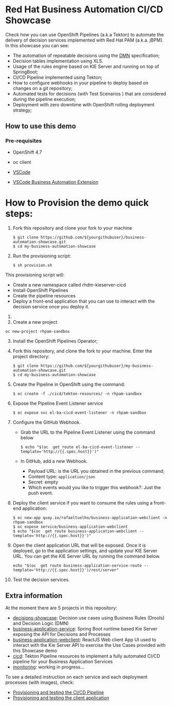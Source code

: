 # Red Hat Business Automation CI/CD Showcase

Check how you can use OpenShift Pipelines (a.k.a Tekton) to automate the delivery of decision services implemented with Red Hat PAM (a.k.a. jBPM). In this showcase you can see:

* The automation of repeatable decisions using the [DMN](https://www.drools.org/learn/dmn.html) specification;
* Decision tables implementation using XLS.
* Usage of the rules engine based on KIE Server and running on top of SpringBoot;
* CI/CD Pipeline implemented using Tekton;
* How to configure webhooks in your pipeline to deploy based on changes on a git repository;
* Automated tests for decisions (with Test Scenarios ) that are considered during the pipeline execution;
* Deployment with zero downtime with OpenShift rolling deployment strategy;

## How to use this demo

### Pre-requisites

* OpenShift 4.7 

* oc client

* [VSCode](https://code.visualstudio.com/)

* [VSCode Business Automation Extension](https://marketplace.visualstudio.com/items?itemName=redhat.vscode-extension-red-hat-business-automation-bundle)

  

# How to Provision the demo quick steps:

1. Fork this repository and clone your fork to your machine

   ```
   $ git clone https://github.com/${yourgithubuser}/business-automation-showcase.git
   $ cd my-business-automation-showcase
   ```

3. Run the provisioning script: 

   ```
   $ sh provision.sh
   ```

This provisioning script will:

- Create a new namespace called rhdm-kieserver-cicd
- Install OpenShift Pipelines
- Create the pipeline resources
- Deploy a front-end application that you can use to interact with the decision service once you deploy it.



1. 
2. Create a new project

`oc new-project rhpam-sandbox`

3. Install the OpenShift Pipelines Operator;

4. Fork this repository, and clone the fork to your machine. Enter the project directory:

   ```
   $ git clone https://github.com/${yourgithubuser}/my-business-automation-showcase.git
   $ cd my-business-automation-showcase
   ```

5. Create the Pipeline in OpenShift using the command:

   `$ oc create -f ./cicd/tekton-resources/ -n rhpam-sandbox`

6. Expose the Pipeline Event Listener service

   `$ oc expose svc el-ba-cicd-event-listener -n rhpam-sandbox`

7. Configure the GitHub Webhook.

   * Grab the URL to the Pipeline Event Listener using the command below

     `$ echo "$(oc  get route el-ba-cicd-event-listener --template='http://{{.spec.host}}')" `

   * In GitHub, add a new Webhook. 

     * Payload URL: is the URL you obtained in the previous command;
     * Content type: `application/json`
     * Secret: empty
     * Which events would you like to trigger this webhook?: Just the push event.

8. Deploy the client service if you want to consume the rules using a front-end application:

   ```
   $ oc new-app quay.io/rafaeltuelho/business-application-webclient -n rhpam-sandbox 
   $ oc expose service/business-application-webclient
   $ echo "$(oc  get route business-application-webclient --template='http://{{.spec.host}}')"
   ```

9. Open the client application URL that will be exposed. Once it is deployed, go to the application settings, and update your KIE Server URL. You can get the KIE Server URL by running the command below.  

   `echo "$(oc  get route business-application-service-route --template='http://{{.spec.host}}')/rest/server"`

10. Test the decision services.



## Extra information

At the moment there are 5 projects in this repository:

* [decisions-showcase](decisions-showcase/): Decision use cases using Business Rules (Drools) and Decision Logic (DMN)
* [business-application-service](business-application-service/): Spring Boot runtime based Kie Server exposing the API for Decisions and Processes
* [business-application-webclient](business-application-webclient/): ReactJS Web client App UI used to interact with the Kie Server API to exercise the Use Cases provided with this Showcase demo
* [cicd](cicd/): Tekton Pipeline resources to implement a fully automated CI/CD pipeline for your Business Application Services
* [monitoring](monitoring/): working in progress...

To see a detailed instruction on each service and each deployment processes (with images), check:

* [Provisioning and testing the CI/CD Pipeline](cicd/readme.md)
* [Provisioning and testing the client application ](business-application-webclient/readme.me)
